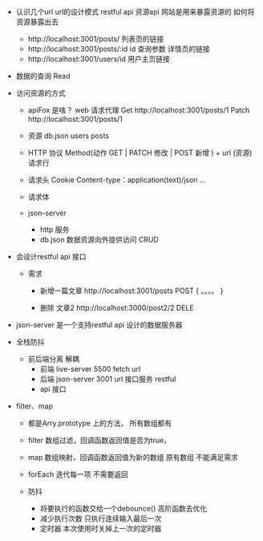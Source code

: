 - 认识几个url
  url的设计模式 restful api 资源api
  网站是用来暴露资源的 如何将资源暴露出去 
  - http://localhost:3001/posts/ 列表页的链接
  - http://localhost:3001/posts/:id  id 查询参数  详情页的链接
  - http://localhost:3001/users/id   用户主页链接

- 数据的查询  Read 
- 访问资源的方式
  - apiFox 是啥？  web 请求代理
    Get http://localhost:3001/posts/1 
    Patch http://localhost:3001/posts/1 
  - 资源 db.json  users posts
  - HTTP 协议
    Method(动作 GET | PATCH 修改 | POST 新增 ) + url (资源) 请求行
  - 请求头 Cookie  Content-type：application(text)/json  ...
  - 请求体 

  - json-server
    - http 服务
    - db.json 数据资源向外提供访问 CRUD 

- 会设计restful api 接口
  - 需求
    - 新增一篇文章 
      http://localhost:3001/posts POST 
      {
        。。。。
      }

    - 删除 文章2
      http://localhost:3000/post2/2 DELE

- json-server 是一个支持restful api 设计的数据服务器

- 全栈防抖
  - 前后端分离 解耦
    - 前端 live-server 5500
       fetch url
    - 后端 json-server 3001
      url 接口服务 restful
    - api 接口 

- filter、map
  - 都是Arry.prototype 上的方法， 所有数组都有
  - filter 数组过滤，回调函数返回值是否为true，
  - map 数组映射，回调函数返回值为新的数组 原有数组 不能满足需求
  - forEach 迭代每一项 不需要返回

  - 防抖 
    - 将要执行的函数交给一个debounce() 高阶函数去优化 
    - 减少执行次数 只执行连续输入最后一次
    - 定时器 本次使用时关掉上一次的定时器